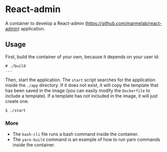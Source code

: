 # React-admin

A container to develop a React-admin (https://github.com/marmelab/react-admin) application.

## Usage

First, build the container of your own, because it depends on your user id:

```
# ./build
...
```

Then, start the application. The `start` script searches for the application inside the `./app` directory. If it does not exist, it will copy the template that has been saved in the image (you can easily modify the `Dockerfile` to include a template). If a template has not included in the image, it will just create one.

```
$ ./start

```
### More

* The `bash-cli` file runs a bash command inside the container.
* The `yarn-build` command is an example of how to run yarn commands inside the container.
